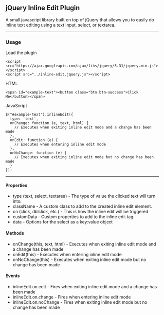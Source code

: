 ## jQuery Inline Edit Plugin


A small javascript library built on top of jQuery that allows you to easily do inline text editing using a text input, select, or textarea.

---

### Usage

Load the plugin

```
<script src="https://ajax.googleapis.com/ajax/libs/jquery/3.31/jquery.min.js"></script>
<script src="../inline-edit.jquery.js"></script>
```

HTML
```
<span id="example-text"><button class="btn btn-success">Click Me</button></span>
```

JavaScript
```
$("#example-text").inlineEdit({
  type: 'text',
  onChange: function (e, text, html) {
    // Executes when exiting inline edit mode and a change has been made
  },
  onEdit: function (e) {
    // Executes when entering inline edit mode
  },
  onNoChange: function (e) {
    // Executes when exiting inline edit mode but no change has been made
  }
});
```

---

#### Properties

- type (text, select, textarea) - The type of value the clicked text will turn into.
- className - A custom class to add to the created inline edit element.
- on (click, dblclick, etc.) - This is how the inline edit will be triggered
- customData - Custom properties to add to the inline edit tag
- data - Options for the select as a key:value object

#### Methods
- onChange(this, text, html) - Executes when exiting inline edit mode and a change has been made
- onEdit(this) - Executes when entering inline edit mode
- onNoChange(this) - Executes when exiting inline edit mode but no change has been made

#### Events

- inlineEdit.on.edit - Fires when exiting inline edit mode and a change has been made
- inlineEdit.on.change - Fires when entering inline edit mode
- inlineEdit.on.noChange - Fires when exiting inline edit mode but no change has been made

